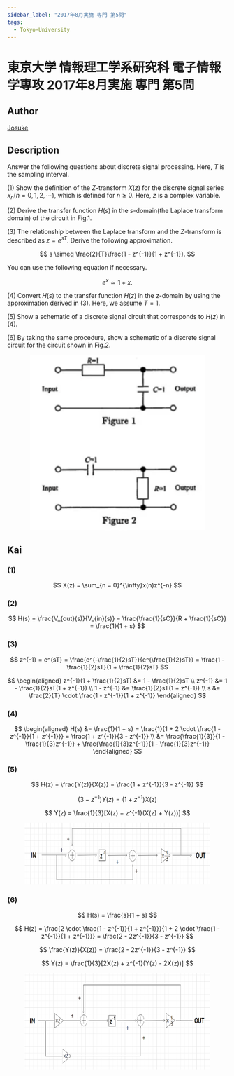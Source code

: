 ```yaml
---
sidebar_label: "2017年8月実施 専門 第5問"
tags:
  - Tokyo-University
---
```

# 東京大学 情報理工学系研究科 電子情報学専攻 2017年8月実施 専門 第5問 


## **Author**
[Josuke](https://www.xiaohongshu.com/user/profile/6136a1b40000000002025c4f?xhsshare=QQ&appuid=5de61ebb0000000001004b64&apptime=1718276766)

## **Description**
Answer the following questions about discrete signal processing. Here, $T$ is the sampling interval.

(1) Show the definition of the $Z$-transform $X(z)$ for the discrete signal series $x_n(n = 0,1,2,\cdots)$, which is defined for $n \ge 0$. Here, $z$ is a complex variable.

(2) Derive the transfer function $H(s)$ in the $s$-domain(the Laplace transform domain) of the circuit in Fig.1.

(3) The relationship between the Laplace transform and the $Z$-transform is described as $z = e^{sT}$. Derive the following approximation.

$$
s \simeq \frac{2}{T}\frac{1 - z^{-1}}{1 + z^{-1}}.
$$

You can use the following equation if necessary.

$$
e^{x} \simeq 1 + x.
$$

(4) Convert $H(s)$ to the transfer function $H(z)$ in the $z$-domain by using the approximation derived in (3). Here, we assume $T = 1$.

(5) Show a schematic of a discrete signal circuit that corresponds to $H(z)$ in (4).

(6) By taking the same procedure, show a schematic of a discrete signal circuit for the circuit shown in Fig.2.

<figure style="text-align:center;">
  <img src="https://raw.githubusercontent.com/Myyura/the_kai_project_assets/main/kakomonn/tokyo_university/IST/denshi_2018_5_p1.png" width="400" height="400" alt=""/>
</figure>

## **Kai**
### (1)

$$
X(z) = \sum_{n = 0}^{\infty}x(n)z^{-n}
$$

### (2)

$$
H(s) = \frac{V_{out}(s)}{V_{in}(s)} = \frac{\frac{1}{sC}}{R + \frac{1}{sC}} = \frac{1}{1 + s}
$$

### (3)

$$
z^{-1} = e^{sT} = \frac{e^{-\frac{1}{2}sT}}{e^{\frac{1}{2}sT}} = \frac{1 - \frac{1}{2}sT}{1 + \frac{1}{2}sT}
$$

$$
\begin{aligned}
z^{-1}(1 + \frac{1}{2}sT) &= 1 - \frac{1}{2}sT \\
z^{-1} &= 1 - \frac{1}{2}sT(1 + z^{-1}) \\
1 - z^{-1} &= \frac{1}{2}sT(1 + z^{-1}) \\
s &= \frac{2}{T} \cdot \frac{1 - z^{-1}}{1 + z^{-1}}
\end{aligned}
$$

### (4)

$$
\begin{aligned}
H(s) &= \frac{1}{1 + s} = \frac{1}{1 + 2 \cdot \frac{1 - z^{-1}}{1 + z^{-1}}} = \frac{1 + z^{-1}}{3 - z^{-1}} \\
&= \frac{\frac{1}{3}}{1 - \frac{1}{3}z^{-1}} + \frac{\frac{1}{3}z^{-1}}{1 - \frac{1}{3}z^{-1}} 
\end{aligned}
$$

### (5)

$$
H(z) = \frac{Y(z)}{X(z)} = \frac{1 + z^{-1}}{3 - z^{-1}}
$$

$$
(3 - z^{-1})Y(z) = (1 + z^{-1})X(z)
$$

$$
Y(z) = \frac{1}{3}[X(z) + z^{-1}(X(z) + Y(z))]
$$

<figure style="text-align:center;">
  <img src="https://raw.githubusercontent.com/Myyura/the_kai_project_assets/main/kakomonn/tokyo_university/IST/denshi_2018_5_p2.png" width="700" height="140" alt=""/>
</figure>

### (6)

$$
H(s) = \frac{s}{1 + s}
$$

$$
H(z) = \frac{2 \cdot \frac{1 - z^{-1}}{1 + z^{-1}}}{1 + 2 \cdot \frac{1 - z^{-1}}{1 + z^{-1}}} = \frac{2 - 2z^{-1}}{3 - z^{-1}}
$$

$$
\frac{Y(z)}{X(z)} = \frac{2 - 2z^{-1}}{3 - z^{-1}}
$$

$$
Y(z) = \frac{1}{3}[2X(z) + z^{-1}(Y(z) - 2X(z))]
$$

<figure style="text-align:center;">
  <img src="https://raw.githubusercontent.com/Myyura/the_kai_project_assets/main/kakomonn/tokyo_university/IST/denshi_2018_5_p3.png" width="700" height="220" alt=""/>
</figure>